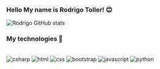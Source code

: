 ### Hello My name is Rodrigo Toller! 😊

![ Rodrigo GitHub stats](https://github-readme-stats.vercel.app/api?username=RodrigoToller&show_icons=true&theme=maroongold )

### My  technologies 🎲


<div style = "display: inline_block"></br>
    <img align="center" alt="csharp" src="https://img.shields.io/badge/C%23-239120?style=for-the-badge&logo=c-sharp&logoColor=white">
    <img align="center" alt="html" src="https://img.shields.io/badge/HTML5-E34F26?style=for-the-badge&logo=html5&logoColor=white">
     <img align="center" alt="css" src="https://img.shields.io/badge/CSS3-1572B6?style=for-the-badge&logo=css3&logoColor=white">
    <img align="center" alt="bootstrap" src="https://img.shields.io/badge/Bootstrap-563D7C?style=for-the-badge&logo=bootstrap&logoColor=white">
    <img align="center" alt="javascript" src="https://img.shields.io/badge/JavaScript-F7DF1E?style=for-the-badge&logo=javascript&logoColor=black">
     <img align="center" alt="python" src="https://img.shields.io/badge/Python-14354C?style=for-the-badge&logo=python&logoColor=white">
</div>



